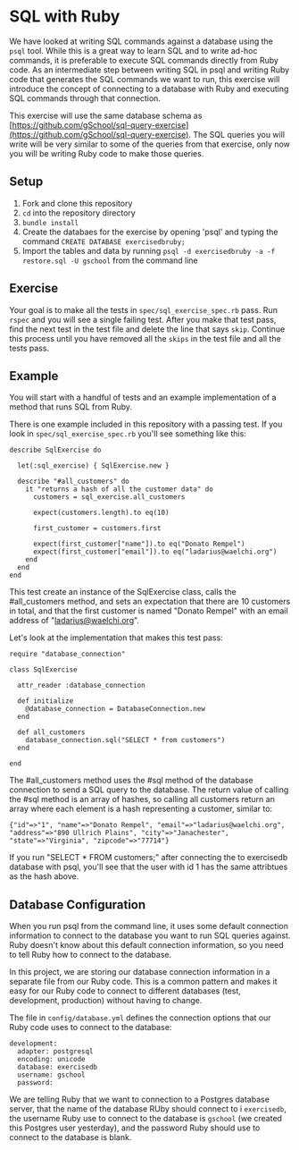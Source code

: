 # SQL with Ruby

We have looked at writing SQL commands against a database using the `psql` tool.
While this is a great way to learn SQL and to write ad-hoc commands, it is
preferable to execute SQL commands directly from Ruby code. As an intermediate
step between writing SQL in psql and writing Ruby code that generates the SQL
commands we want to run, this exercise will introduce the concept of connecting
to a database with Ruby and executing SQL commands through that connection.

This exercise will use the same database schema as [https://github.com/gSchool/sql-query-exercise](https://github.com/gSchool/sql-query-exercise).
The SQL queries you will write will be very similar to some of the queries from that exercise,
only now you will be writing Ruby code to make those queries.

## Setup

1. Fork and clone this repository
1. `cd` into the repository directory
1. `bundle install`
1. Create the databaes for the exercise by opening 'psql' and typing the command `CREATE DATABASE exercisedbruby;`
1. Import the tables and data by running `psql -d exercisedbruby -a -f restore.sql -U gschool` from the command line

## Exercise

Your goal is to make all the tests in `spec/sql_exercise_spec.rb` pass. Run `rspec`
and you will see a single failing test. After you make that test pass, find the next
test in the test file and delete the line that says `skip`. Continue this process
until you have removed all the `skips` in the test file and all the tests pass.

## Example

You will start with a handful of tests and an example implementation of a method
that runs SQL from Ruby.

There is one example included in this repository with a passing test. If you look in
`spec/sql_exercise_spec.rb` you'll see something like this:

    describe SqlExercise do

      let(:sql_exercise) { SqlExercise.new }

      describe "#all_customers" do
        it "returns a hash of all the customer data" do
          customers = sql_exercise.all_customers

          expect(customers.length).to eq(10)

          first_customer = customers.first

          expect(first_customer["name"]).to eq("Donato Rempel")
          expect(first_customer["email"]).to eq("ladarius@waelchi.org")
        end
      end
    end

This test create an instance of the SqlExercise class, calls the #all_customers
method, and sets an expectation that there are 10 customers in total, and that
the first customer is named "Donato Rempel" with an email address of
"ladarius@waelchi.org".

Let's look at the implementation that makes this test pass:

    require "database_connection"

    class SqlExercise

      attr_reader :database_connection

      def initialize
        @database_connection = DatabaseConnection.new
      end

      def all_customers
        database_connection.sql("SELECT * from customers")
      end

    end

The #all_customers method uses the #sql method of the database connection to
send a SQL query to the database. The return value of calling the #sql method
is an array of hashes, so calling all customers return an array where each
element is a hash representing a customer, similar to:

    {"id"=>"1", "name"=>"Donato Rempel", "email"=>"ladarius@waelchi.org", "address"=>"890 Ullrich Plains", "city"=>"Janachester", "state"=>"Virginia", "zipcode"=>"77714"}

If you run "SELECT * FROM customers;" after connecting the to exercisedb database with psql, you'll
see that the user with id 1 has the same attribtues as the hash above.

## Database Configuration

When you run psql from the command line, it uses some default connection information
to connect to the database you want to run SQL queries against. Ruby doesn't
know about this default connection information, so you need to tell Ruby how to
connect to the database.

In this project, we are storing our database connection information in a separate
file from our Ruby code. This is a common pattern and makes it easy for our Ruby
code to connect to different databases (test, development, production) without
having to change.

The file in `config/database.yml` defines the connection options that our Ruby code
uses to connect to the database:

    development:
      adapter: postgresql
      encoding: unicode
      database: exercisedb
      username: gschool
      password:

We are telling Ruby that we want to connection to a Postgres database server, that
the name of the database RUby should connect to i `exercisedb`, the username Ruby
use to connect to the database is `gschool` (we created this Postgres user yesterday),
and the password Ruby should use to connect to the database is blank.
